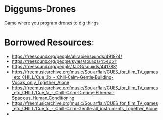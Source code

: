 # Diggums-Drones
Game where you program drones to dig things

# Borrowed Resources:
- https://freesound.org/people/alirabiei/sounds/491824/
- https://freesound.org/people/kyles/sounds/454051/
- https://freesound.org/people/JJDG/sounds/441788/
- https://freemusicarchive.org/music/Soularflair/CUES_for_film_TV_games_etc_CHILL/Cue_2b_-_Chill-Calm-Gentle-Building-Vocals_only_Together_Alone
- https://freemusicarchive.org/music/Soularflair/CUES_for_film_TV_games_etc_CHILL/Cue_1a_-_Chill-Calm-Dreamy-Ethereal-Spacious_Human_Conditioning
- https://freemusicarchive.org/music/Soularflair/CUES_for_film_TV_games_etc_CHILL/Cue_1c_-_Chill-Calm-Gentle-all_instruments_Together_Alone
- 
